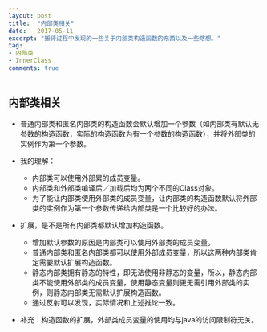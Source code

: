 ```yaml
---
layout: post
title:  "内部类相关"
date:   2017-05-11
excerpt: "搬砖过程中发现的一些关于内部类构造函数的东西以及一些瞎想。"
tag:
- 内部类
- InnerClass
comments: true
---
```


## 内部类相关

* 普通内部类和匿名内部类的构造函数会默认增加一个参数（如内部类有默认无参数的构造函数，实际的构造函数为有一个参数的构造函数），并将外部类的实例作为第一个参数。

* 我的理解：
  * 内部类可以使用外部累的成员变量。
  * 内部类和外部类编译后／加载后均为两个不同的Class对象。
  * 为了能让内部类使用外部类的成员变量，让内部类的构造函数默认将外部类的实例作为第一个参数传递给内部类是一个比较好的办法。

* 扩展，是不是所有内部类都默认增加构造函数。
  * 增加默认参数的原因是内部类可以使用外部类的成员变量。
  * 普通内部类和匿名内部类都可以使用外部成员变量，所以这两种内部类肯定需要默认扩展构造函数。
  * 静态内部类拥有静态的特性，即无法使用非静态的变量，所以，静态内部类不能使用外部类的成员变量，使用静态变量则更无需引用外部类的实例，则静态内部类无需默认扩展构造函数。
  * 通过反射可以发现，实际情况和上述推论一致。

* 补充：构造函数的扩展，外部类成员变量的使用均与java的访问限制符无关。